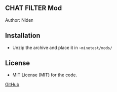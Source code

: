 ## CHAT FILTER Mod

Author: Niden

## Installation

* Unzip the archive and place it in `~minetest/mods/`

## License

* MIT License (MIT) for the code.

[GitHub](https://github.com/Niden1/x_filter)
